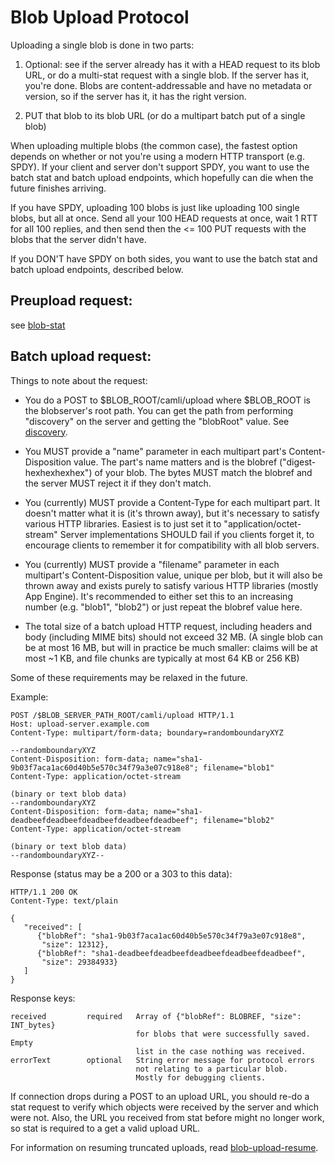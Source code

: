 # Blob Upload Protocol

Uploading a single blob is done in two parts:

1. Optional: see if the server already has it with a HEAD request to
   its blob URL, or do a multi-stat request with a single blob. If the
   server has it, you're done. Blobs are content-addressable and have
   no metadata or version, so if the server has it, it has the right
   version.

2. PUT that blob to its blob URL (or do a multipart batch put of a
   single blob)


When uploading multiple blobs (the common case), the fastest option
depends on whether or not you're using a modern HTTP transport
(e.g. SPDY).  If your client and server don't support SPDY, you want
to use the batch stat and batch upload endpoints, which hopefully can
die when the future finishes arriving.

If you have SPDY, uploading 100 blobs is just like uploading 100
single blobs, but all at once. Send all your 100 HEAD requests at
once, wait 1 RTT for all 100 replies, and then send then the <= 100
PUT requests with the blobs that the server didn't have.

If you DON'T have SPDY on both sides, you want to use the batch stat
and batch upload endpoints, described below.

## Preupload request:

see [blob-stat](blob-stat.md)

## Batch upload request:

Things to note about the request:

   * You do a POST to $BLOB_ROOT/camli/upload where $BLOB_ROOT is the
     blobserver's root path. You can get the path from
     performing "discovery" on the server and getting the
     "blobRoot" value. See [discovery](discovery.md).

   * You MUST provide a "name" parameter in each multipart part's
     Content-Disposition value.  The part's name matters and is the
     blobref ("digest-hexhexhexhex") of your blob.  The bytes MUST
     match the blobref and the server MUST reject it if they don't
     match.

   * You (currently) MUST provide a Content-Type for each multipart
     part.  It doesn't matter what it is (it's thrown away), but it's
     necessary to satisfy various HTTP libraries.  Easiest is to just
     set it to "application/octet-stream" Server implementations SHOULD
     fail if you clients forget it, to encourage clients to remember
     it for compatibility with all blob servers.

   * You (currently) MUST provide a "filename" parameter in each
     multipart's Content-Disposition value, unique per blob, but it
     will also be thrown away and exists purely to satisfy various
     HTTP libraries (mostly App Engine).  It's recommended to either
     set this to an increasing number (e.g. "blob1", "blob2") or just
     repeat the blobref value here.

   * The total size of a batch upload HTTP request, including headers
     and body (including MIME bits) should not exceed 32 MB.  (A
     single blob can be at most 16 MB, but will in practice be much
     smaller: claims will be at most ~1 KB, and file chunks are
     typically at most 64 KB or 256 KB)

Some of these requirements may be relaxed in the future.

Example:

    POST /$BLOB_SERVER_PATH_ROOT/camli/upload HTTP/1.1
    Host: upload-server.example.com
    Content-Type: multipart/form-data; boundary=randomboundaryXYZ

    --randomboundaryXYZ
    Content-Disposition: form-data; name="sha1-9b03f7aca1ac60d40b5e570c34f79a3e07c918e8"; filename="blob1"
    Content-Type: application/octet-stream

    (binary or text blob data)
    --randomboundaryXYZ
    Content-Disposition: form-data; name="sha1-deadbeefdeadbeefdeadbeefdeadbeefdeadbeef"; filename="blob2"
    Content-Type: application/octet-stream

    (binary or text blob data)
    --randomboundaryXYZ--

Response (status may be a 200 or a 303 to this data):

    HTTP/1.1 200 OK
    Content-Type: text/plain

    {
       "received": [
          {"blobRef": "sha1-9b03f7aca1ac60d40b5e570c34f79a3e07c918e8",
           "size": 12312},
          {"blobRef": "sha1-deadbeefdeadbeefdeadbeefdeadbeefdeadbeef",
           "size": 29384933}
       ]
    }

Response keys:

    received         required   Array of {"blobRef": BLOBREF, "size": INT_bytes}
                                for blobs that were successfully saved. Empty
                                list in the case nothing was received.
    errorText        optional   String error message for protocol errors
                                not relating to a particular blob.
                                Mostly for debugging clients.

If connection drops during a POST to an upload URL, you should re-do a
stat request to verify which objects were received by the server
and which were not.  Also, the URL you received from stat before
might no longer work, so stat is required to a get a valid upload
URL.

For information on resuming truncated uploads, read [blob-upload-resume](blob-upload-resume.md).

